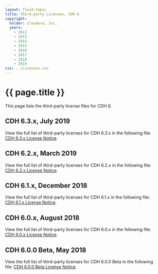 ```yaml
---
layout: fluid-topic
title: Third-party Licenses, CDH 6
copyright:
  holder: Cloudera, Inc.
  years:
    - 2012
    - 2013
    - 2014
    - 2015
    - 2016
    - 2017
    - 2018
    - 2019
css: ../Licenses.css
---
```

# {{ page.title }}

This page lists the third-party license files for CDH 6.

## CDH 6.3.x, July 2019

View the full list of third-party licenses for CDH 6.3.x in the
following file:
[CDH 6.3.x License Notice](/documentation/other/shared/licensefiles/CDH_630_tpl.txt).

## CDH 6.2.x, March 2019

View the full list of third-party licenses for CDH 6.2.x in the
following file:
[CDH 6.2.x License Notice](/documentation/other/shared/licensefiles/CDH_620_tpl.txt).

## CDH 6.1.x, December 2018

View the full list of third-party licenses for CDH 6.1.x in the
following file:
[CDH 6.1.x License Notice](/documentation/other/shared/licensefiles/CDH_610_tpl.txt).

## CDH 6.0.x, August 2018

View the full list of third-party licenses for CDH 6.0.x in the
following file:
[CDH 6.0.x License Notice](/documentation/other/shared/licensefiles/CDH_600_tpl.txt).

## CDH 6.0.0 Beta, May 2018

View the full list of third-party licenses for CDH 6.0.0 Beta in the
following file:
[CDH 6.0.0 Beta License Notice](/documentation/other/shared/licensefiles/CDH_600beta_tpl.txt).
